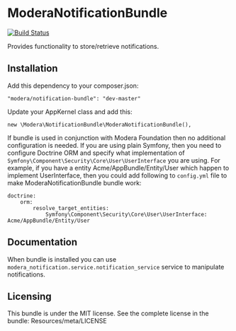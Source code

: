 # ModeraNotificationBundle
[![Build Status](https://travis-ci.org/modera/ModeraNotificationBundle.svg?branch=master)](https://travis-ci.org/modera/ModeraNotificationBundle)

Provides functionality to store/retrieve notifications.

## Installation

Add this dependency to your composer.json:

    "modera/notification-bundle": "dev-master"

Update your AppKernel class and add this:

    new \Modera\NotificationBundle\ModeraNotificationBundle(),

If bundle is used in conjunction with Modera Foundation then no additional configuration is needed. If you
are using plain Symfony, then you need to configure Doctrine ORM and specify what implementation of
`Symfony\Component\Security\Core\User\UserInterface` you are using. For example, if you have a entity
Acme/AppBundle/Entity/User which happen to implement UserInterface, then you could add following to `config.yml` file
to make ModeraNotificationBundle bundle work:

    doctrine:
        orm:
            resolve_target_entities:
                Symfony\Component\Security\Core\User\UserInterface: Acme/AppBundle/Entity/User

## Documentation

When bundle is installed you can use `modera_notification.service.notification_service` service to
manipulate notifications.

## Licensing

This bundle is under the MIT license. See the complete license in the bundle:
Resources/meta/LICENSE
